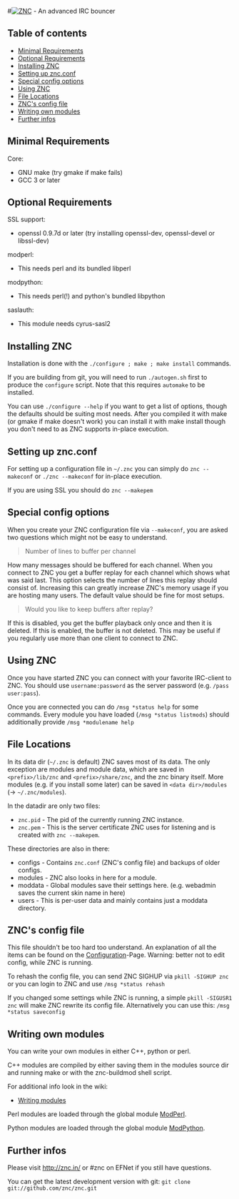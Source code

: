 #[![ZNC](http://wiki.znc.in/skins/common/images/wiki.png)](http://znc.in) - An advanced IRC bouncer

## Table of contents
- [Minimal Requirements](#minimal-requirements)
- [Optional Requirements](#optional-requirements)
- [Installing ZNC](#installing-znc)
- [Setting up znc.conf](#setting-up-zncconf)
- [Special config options](#special-config-options)
- [Using ZNC](#using-znc)
- [File Locations](#file-locations)
- [ZNC's config file](#zncs-config-file)
- [Writing own modules](#writing-own-modules)
- [Further infos](#further-infos)

## Minimal Requirements
Core:
 - GNU make (try gmake if make fails)
 - GCC 3 or later

## Optional Requirements
SSL support:
 - openssl 0.9.7d or later (try installing openssl-dev, openssl-devel or libssl-dev)

modperl:
 - This needs perl and its bundled libperl

modpython:
 - This needs perl(!) and python's bundled libpython

saslauth:
 - This module needs cyrus-sasl2

## Installing ZNC
Installation is done with the `./configure ; make ; make install` commands.

If you are building from git, you will need to run `./autogen.sh` first to produce the `configure` script.
Note that this requires `automake` to be installed.

You can use `./configure --help` if you want to get a list of options, though the defaults should be suiting most needs.
After you compiled it with make (or gmake if make doesn't work) you can install it with make install though you don't need
to as ZNC supports in-place execution.

## Setting up znc.conf
For setting up a configuration file in `~/.znc` you can simply do `znc --makeconf` or `./znc --makeconf` for in-place execution.

If you are using SSL you should do `znc --makepem`

## Special config options

When you create your ZNC configuration file via `--makeconf`, you are asked two questions which might not be easy to understand.
> Number of lines to buffer per channel

How many messages should be buffered for each channel. When you connect to ZNC you get a buffer replay for each channel which shows what was said last.
This option selects the number of lines this replay should consist of. Increasing this can greatly increase ZNC's memory usage if you are hosting many users.
The default value should be fine for most setups.
> Would you like to keep buffers after replay?

If this is disabled, you get the buffer playback only once and then it is deleted. If this is enabled, the buffer is not deleted.
This may be useful if you regularly use more than one client to connect to ZNC.

## Using ZNC
Once you have started ZNC you can connect with your favorite IRC-client to ZNC. You should use `username:password` as the server password (e.g. `/pass user:pass`).

Once you are connected you can do `/msg *status help` for some commands. Every module you have loaded (`/msg *status listmods`) should additionally provide `/msg *modulename help`

## File Locations
In its data dir (`~/.znc` is default) ZNC saves most of its data. The only exception are modules and module data, which are saved in `<prefix>/lib/znc` and `<prefix>/share/znc`, 
and the znc binary itself. More modules (e.g. if you install some later) can be saved in `<data dir>/modules` (-> `~/.znc/modules`).

In the datadir are only two files:
- `znc.pid` - The pid of the currently running ZNC instance.
- `znc.pem` - This is the server certificate ZNC uses for listening and is created with `znc --makepem`.

These directories are also in there:
- configs - Contains `znc.conf` (ZNC's config file) and backups of older configs.
- modules - ZNC also looks in here for a module.
- moddata - Global modules save their settings here.
  (e.g. webadmin saves the current skin name in here)
- users   - This is per-user data and mainly contains just a moddata directory.

## ZNC's config file
This file shouldn't be too hard too understand. An explanation of all the items can be found on the [Configuration](http://wiki.znc.in/Configuration)-Page.
Warning: better not to edit config, while ZNC is running.

To rehash the config file, you can send ZNC SIGHUP via `pkill -SIGHUP znc` or you can login to ZNC and use `/msg *status rehash`

If you changed some settings while ZNC is running, a simple `pkill -SIGUSR1 znc` will make ZNC rewrite its config file. Alternatively you can use this: `/msg *status saveconfig`

## Writing own modules
You can write your own modules in either C++, python or perl.

C++ modules are compiled by either saving them in the modules source dir and
running make or with the znc-buildmod shell script.

For additional info look in the wiki:
- [Writing modules](http://wiki.znc.in/Writing_modules)

Perl modules are loaded through the global module [ModPerl](http://wiki.znc.in/Modperl).

Python modules are loaded through the global module [ModPython](http://wiki.znc.in/Modpython).

## Further infos
Please visit http://znc.in/ or #znc on EFNet if you still have questions.

You can get the latest development version with git: `git clone git://github.com/znc/znc.git`
